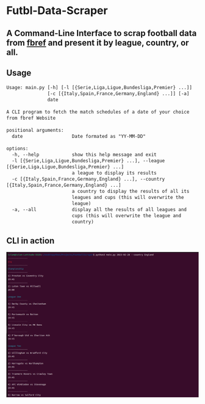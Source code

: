 # Futbl-Data-Scraper
## A Command-Line Interface to scrap football data from [fbref](https://fbref.com/en/matches/) and present it by **league**, **country**, or **all**.
## Usage
``` 
Usage: main.py [-h] [-l [{Serie,Liga,Ligue,Bundesliga,Premier} ...]]
               [-c [{Italy,Spain,France,Germany,England} ...]] [-a]
               date

A CLI program to fetch the match schedules of a date of your choice
from fbref Website

positional arguments:
  date                  Date formated as "YY-MM-DD"

options:
  -h, --help            show this help message and exit
  -l [{Serie,Liga,Ligue,Bundesliga,Premier} ...], --league [{Serie,Liga,Ligue,Bundesliga,Premier} ...]
                        a league to display its results
  -c [{Italy,Spain,France,Germany,England} ...], --country [{Italy,Spain,France,Germany,England} ...]
                        a country to display the results of all its
                        leagues and cups (this will overwrite the
                        league)
  -a, --all             display all the results of all leagues and
                        cups (this will overwrite the league and
                        country)
```
## CLI in action
![alt text](images/Schedule_England_Feb28.png)
